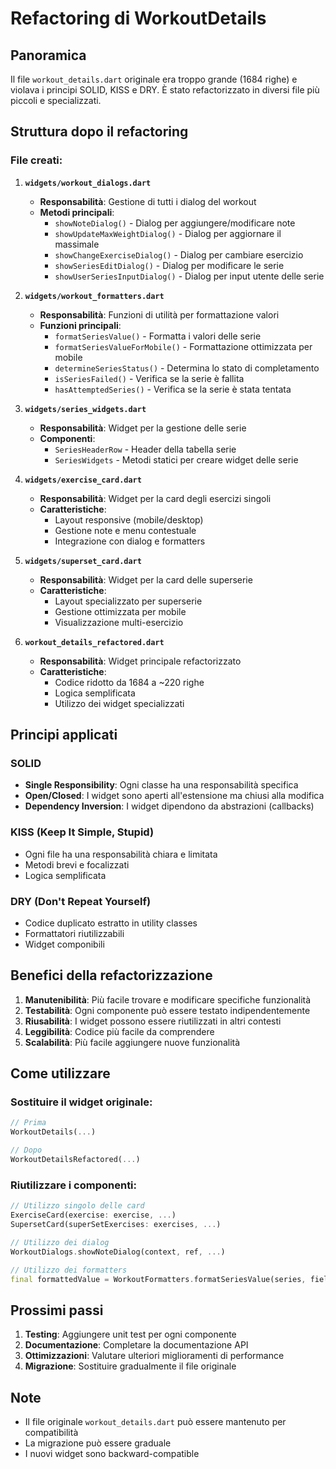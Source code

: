 # Refactoring di WorkoutDetails

## Panoramica
Il file `workout_details.dart` originale era troppo grande (1684 righe) e violava i principi SOLID, KISS e DRY. È stato refactorizzato in diversi file più piccoli e specializzati.

## Struttura dopo il refactoring

### File creati:

1. **`widgets/workout_dialogs.dart`**
   - **Responsabilità**: Gestione di tutti i dialog del workout
   - **Metodi principali**:
     - `showNoteDialog()` - Dialog per aggiungere/modificare note
     - `showUpdateMaxWeightDialog()` - Dialog per aggiornare il massimale
     - `showChangeExerciseDialog()` - Dialog per cambiare esercizio
     - `showSeriesEditDialog()` - Dialog per modificare le serie
     - `showUserSeriesInputDialog()` - Dialog per input utente delle serie

2. **`widgets/workout_formatters.dart`**
   - **Responsabilità**: Funzioni di utilità per formattazione valori
   - **Funzioni principali**:
     - `formatSeriesValue()` - Formatta i valori delle serie
     - `formatSeriesValueForMobile()` - Formattazione ottimizzata per mobile
     - `determineSeriesStatus()` - Determina lo stato di completamento
     - `isSeriesFailed()` - Verifica se la serie è fallita
     - `hasAttemptedSeries()` - Verifica se la serie è stata tentata

3. **`widgets/series_widgets.dart`**
   - **Responsabilità**: Widget per la gestione delle serie
   - **Componenti**:
     - `SeriesHeaderRow` - Header della tabella serie
     - `SeriesWidgets` - Metodi statici per creare widget delle serie

4. **`widgets/exercise_card.dart`**
   - **Responsabilità**: Widget per la card degli esercizi singoli
   - **Caratteristiche**:
     - Layout responsive (mobile/desktop)
     - Gestione note e menu contestuale
     - Integrazione con dialog e formatters

5. **`widgets/superset_card.dart`**
   - **Responsabilità**: Widget per la card delle superserie
   - **Caratteristiche**:
     - Layout specializzato per superserie
     - Gestione ottimizzata per mobile
     - Visualizzazione multi-esercizio

6. **`workout_details_refactored.dart`**
   - **Responsabilità**: Widget principale refactorizzato
   - **Caratteristiche**:
     - Codice ridotto da 1684 a ~220 righe
     - Logica semplificata
     - Utilizzo dei widget specializzati

## Principi applicati

### SOLID
- **Single Responsibility**: Ogni classe ha una responsabilità specifica
- **Open/Closed**: I widget sono aperti all'estensione ma chiusi alla modifica
- **Dependency Inversion**: I widget dipendono da abstrazioni (callbacks)

### KISS (Keep It Simple, Stupid)
- Ogni file ha una responsabilità chiara e limitata
- Metodi brevi e focalizzati
- Logica semplificata

### DRY (Don't Repeat Yourself)
- Codice duplicato estratto in utility classes
- Formattatori riutilizzabili
- Widget componibili

## Benefici della refactorizzazione

1. **Manutenibilità**: Più facile trovare e modificare specifiche funzionalità
2. **Testabilità**: Ogni componente può essere testato indipendentemente
3. **Riusabilità**: I widget possono essere riutilizzati in altri contesti
4. **Leggibilità**: Codice più facile da comprendere
5. **Scalabilità**: Più facile aggiungere nuove funzionalità

## Come utilizzare

### Sostituire il widget originale:
```dart
// Prima
WorkoutDetails(...)

// Dopo
WorkoutDetailsRefactored(...)
```

### Riutilizzare i componenti:
```dart
// Utilizzo singolo delle card
ExerciseCard(exercise: exercise, ...)
SupersetCard(superSetExercises: exercises, ...)

// Utilizzo dei dialog
WorkoutDialogs.showNoteDialog(context, ref, ...)

// Utilizzo dei formatters
final formattedValue = WorkoutFormatters.formatSeriesValue(series, field, ref);
```

## Prossimi passi

1. **Testing**: Aggiungere unit test per ogni componente
2. **Documentazione**: Completare la documentazione API
3. **Ottimizzazioni**: Valutare ulteriori miglioramenti di performance
4. **Migrazione**: Sostituire gradualmente il file originale

## Note

- Il file originale `workout_details.dart` può essere mantenuto per compatibilità
- La migrazione può essere graduale
- I nuovi widget sono backward-compatible 